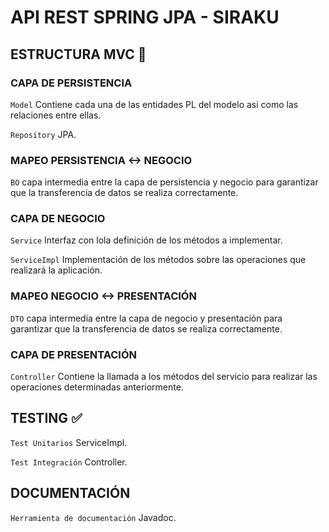 # API REST SPRING JPA - SIRAKU 
## ESTRUCTURA MVC :wrench:
### CAPA DE PERSISTENCIA
`Model` Contiene cada una de las entidades PL del modelo asi como las relaciones entre ellas.

`Repository` JPA.
### MAPEO PERSISTENCIA <-> NEGOCIO
`BO` capa intermedia entre la capa de persistencia y negocio para garantizar que la transferencia de datos se realiza correctamente.
### CAPA DE NEGOCIO

`Service` Interfaz con lola definición de los métodos a implementar.

`ServiceImpl` Implementación de los métodos sobre las operaciones que realizará la aplicación.

### MAPEO NEGOCIO <-> PRESENTACIÓN
`DTO` capa intermedia entre la capa de negocio y presentación para garantizar que la transferencia de datos se realiza correctamente.

### CAPA DE PRESENTACIÓN
`Controller` Contiene la llamada a los métodos del servicio para realizar las operaciones determinadas anteriormente.


## TESTING :white_check_mark:
`Test Unitarios` ServiceImpl.

`Test Integración` Controller.

## DOCUMENTACIÓN
`Herramienta de documentación` Javadoc.
